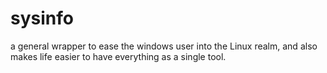 # sysinfo
a general wrapper to ease the windows user into the Linux realm, and also makes life easier to have everything as a single tool.
